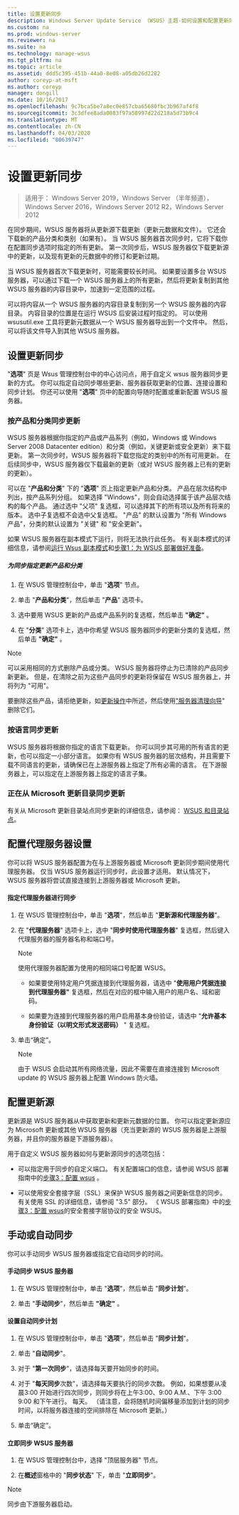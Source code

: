 ```yaml
---
title: 设置更新同步
description: Windows Server Update Service （WSUS）主题-如何设置和配置更新同步
ms.custom: na
ms.prod: windows-server
ms.reviewer: na
ms.suite: na
ms.technology: manage-wsus
ms.tgt_pltfrm: na
ms.topic: article
ms.assetid: ddd5c395-451b-44a0-8e08-a05db26d2282
author: coreyp-at-msft
ms.author: coreyp
manager: dongill
ms.date: 10/16/2017
ms.openlocfilehash: 9c7bca5be7a8ec0e857cba65680fbc3b967af4f8
ms.sourcegitcommit: 3c3dfee8ada0083f97a58997d22d218a5d73b9c4
ms.translationtype: MT
ms.contentlocale: zh-CN
ms.lasthandoff: 04/03/2020
ms.locfileid: "80639747"
---
```

# <a name="setting-up-update-synchronizations"></a>设置更新同步

>适用于： Windows Server 2019，Windows Server （半年频道），Windows Server 2016，Windows Server 2012 R2，Windows Server 2012

在同步期间，WSUS 服务器将从更新源下载更新（更新元数据和文件）。 它还会下载新的产品分类和类别（如果有）。 当 WSUS 服务器首次同步时，它将下载你在配置同步选项时指定的所有更新。 第一次同步后，WSUS 服务器仅下载更新源中的更新，以及现有更新的元数据中的修订和更新过期。

当 WSUS 服务器首次下载更新时，可能需要较长时间。 如果要设置多台 WSUS 服务器，可以通过下载一个 WSUS 服务器上的所有更新，然后将更新复制到其他 WSUS 服务器的内容目录中，加速到一定范围的过程。

可以将内容从一个 WSUS 服务器的内容目录复制到另一个 WSUS 服务器的内容目录。 内容目录的位置是在运行 WSUS 后安装过程时指定的。 可以使用 wsusutil.exe 工具将更新元数据从一个 WSUS 服务器导出到一个文件中。 然后，可以将该文件导入到其他 WSUS 服务器。

## <a name="setting-up-update-synchronizations"></a>设置更新同步
"**选项**" 页是 Wsus 管理控制台中的中心访问点，用于自定义 wsus 服务器同步更新的方式。 你可以指定自动同步哪些更新、服务器获取更新的位置、连接设置和同步计划。 你还可以使用 "**选项**" 页中的配置向导随时配置或重新配置 WSUS 服务器。

### <a name="synchronizing-update-by-product-and-classification"></a>按产品和分类同步更新
WSUS 服务器根据你指定的产品或产品系列（例如，Windows 或 Windows Server 2008 Datacenter edition）和分类（例如，关键更新或安全更新）来下载更新。 第一次同步时，WSUS 服务器将下载您指定的类别中的所有可用更新。 在后续同步中，WSUS 服务器仅下载最新的更新（或对 WSUS 服务器上已有的更新的更新）。

可以在 "**产品和分类**" 下的 "**选项**" 页上指定更新产品和分类。 产品在层次结构中列出，按产品系列分组。 如果选择 "Windows"，则会自动选择属于该产品层次结构的每个产品。 通过选中 "父项" 复选框，可以选择其下的所有项以及所有将来的版本。 选中子复选框不会选中父复选框。 "产品" 的默认设置为 "所有 Windows 产品"，分类的默认设置为 "关键" 和 "安全更新"。

如果 WSUS 服务器在副本模式下运行，则将无法执行此任务。 有关副本模式的详细信息，请参阅[运行 Wsus 副本模式](running-wsus-replica-mode.md)和[步骤1：为 WSUS 部署做好准备](../plan/plan-your-wsus-deployment.md)。

##### <a name="to-specify-update-products-and-classifications-for-synchronization"></a>为同步指定更新产品和分类

1.  在 WSUS 管理控制台中，单击 "**选项**" 节点。

2.  单击 "**产品和分类**"，然后单击 "**产品**" 选项卡。

3.  选中要用 WSUS 更新的产品或产品系列的复选框，然后单击 **"确定"** 。

4.  在 "**分类**" 选项卡上，选中你希望 WSUS 服务器同步的更新分类的复选框，然后单击 **"确定"** 。

> [!NOTE]
> 可以采用相同的方式删除产品或分类。 WSUS 服务器将停止为已清除的产品同步新更新。 但是，在清除之前为这些产品同步的更新将保留在 WSUS 服务器上，并将列为 "可用"。
> 
> 要删除这些产品，请拒绝更新，如[更新操作](updates-operations.md)中所述，然后使用["服务器清理向导](the-server-cleanup-wizard.md)" 删除它们。

### <a name="synchronizing-updates-by-language"></a>按语言同步更新
WSUS 服务器将根据你指定的语言下载更新。 你可以同步其可用的所有语言的更新，也可以指定一小部分语言。 如果你有 WSUS 服务器的层次结构，并且需要下载不同语言的更新，请确保已在上游服务器上指定了所有必需的语言。 在下游服务器上，可以指定在上游服务器上指定的语言子集。

### <a name="synchronizing-updates-from-the-microsoft-update-catalog"></a>正在从 Microsoft 更新目录同步更新
有关从 Microsoft 更新目录站点同步更新的详细信息，请参阅： [WSUS 和目录站点](wsus-and-the-catalog-site.md)。

## <a name="configuring-proxy-server-settings"></a>配置代理服务器设置
你可以将 WSUS 服务器配置为在与上游服务器或 Microsoft 更新同步期间使用代理服务器。 仅当 WSUS 服务器运行同步时，此设置才适用。 默认情况下，WSUS 服务器将尝试直接连接到上游服务器或 Microsoft 更新。

#### <a name="to-specify-a-proxy-server-for-synchronization"></a>指定代理服务器进行同步

1.  在 WSUS 管理控制台中，单击 "**选项**"，然后单击 "**更新源和代理服务器**"。

2.  在 "**代理服务器**" 选项卡上，选中 "**同步时使用代理服务器**" 复选框，然后键入代理服务器的服务器名称和端口号。

    > [!NOTE]
    > 使用代理服务器配置为使用的相同端口号配置 WSUS。

    -   如果要使用特定用户凭据连接到代理服务器，请选中 "**使用用户凭据连接到代理服务器"** 复选框，然后在对应的框中输入用户的用户名、域和密码。

    -   如果要为连接到代理服务器的用户启用基本身份验证，请选中 "**允许基本身份验证（以明文形式发送密码）** " 复选框。

3.  单击“确定”。

    > [!NOTE]
    > 由于 WSUS 会启动其所有网络流量，因此不需要在直接连接到 Microsoft update 的 WSUS 服务器上配置 Windows 防火墙。

## <a name="configuring-the-update-source"></a>配置更新源
更新源是 WSUS 服务器从中获取更新和更新元数据的位置。 你可以指定更新源应为 Microsoft 更新或其他 WSUS 服务器（充当更新源的 WSUS 服务器是上游服务器，并且你的服务器是下游服务器）。

用于自定义 WSUS 服务器如何与更新源同步的选项包括：

-   可以指定用于同步的自定义端口。 有关配置端口的信息，请参阅 WSUS 部署指南中的[步骤3：配置 wsus](../deploy/2-configure-wsus.md) 。

-   可以使用安全套接字层（SSL）来保护 WSUS 服务器之间更新信息的同步。 有关使用 SSL 的详细信息，请参阅 "3.5" 部分。 《 WSUS 部署指南》中的[步骤3：配置 wsus](../deploy/2-configure-wsus.md)的安全套接字层协议的安全 WSUS。

## <a name="synchronizing-manually-or-automatically"></a>手动或自动同步
你可以手动同步 WSUS 服务器或指定它自动同步的时间。

#### <a name="to-manually-synchronize-the-wsus-server"></a>手动同步 WSUS 服务器

1.  在 WSUS 管理控制台中，单击 "**选项**"，然后单击 "**同步计划**"。

2.  单击 "**手动同步**"，然后单击 **"确定"** 。

#### <a name="to-set-up-an-automatic-synchronization-schedule"></a>设置自动同步计划

1.  在 WSUS 管理控制台中，单击 "**选项**"，然后单击 "**同步计划**"。

2.  单击 "**自动同步**"。

3.  对于 "**第一次同步**"，请选择每天要开始同步的时间。

4.  对于 "**每天同步**次数"，请选择每天要执行的同步次数。 例如，如果想要从凌晨3:00 开始进行四次同步，则同步将在上午3:00、9:00 A.M.、下午 3:00 9:00 和下午进行。 每天。 （请注意，会将随机时间偏移量添加到计划的同步时间，以将服务器连接的空间排除在 Microsoft 更新。）

5.  单击“确定”。

#### <a name="to-synchronize-your-wsus-server-immediately"></a>立即同步 WSUS 服务器

1.  在 WSUS 管理控制台中，选择 "顶层服务器" 节点。

2.  在**概述**窗格中的 "**同步状态**" 下，单击 "**立即同步**"。

> [!NOTE]
> 同步由下游服务器启动。
